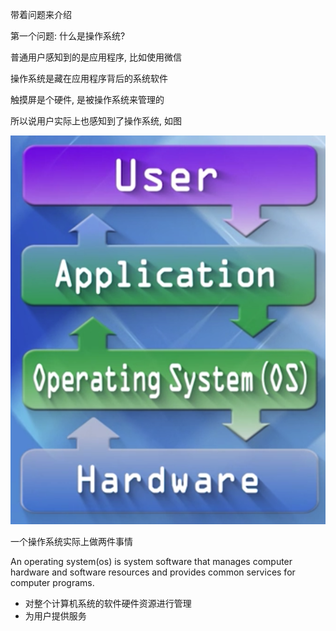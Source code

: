 
带着问题来介绍

第一个问题: 什么是操作系统?

普通用户感知到的是应用程序, 比如使用微信

操作系统是藏在应用程序背后的系统软件

触摸屏是个硬件, 是被操作系统来管理的

所以说用户实际上也感知到了操作系统, 如图

![2019-09-14-13-24-05.png](./images/2019-09-14-13-24-05.png)

一个操作系统实际上做两件事情

An operating system(os) is system software that manages computer hardware and software resources and provides common services for computer programs.

* 对整个计算机系统的软件硬件资源进行管理
* 为用户提供服务

